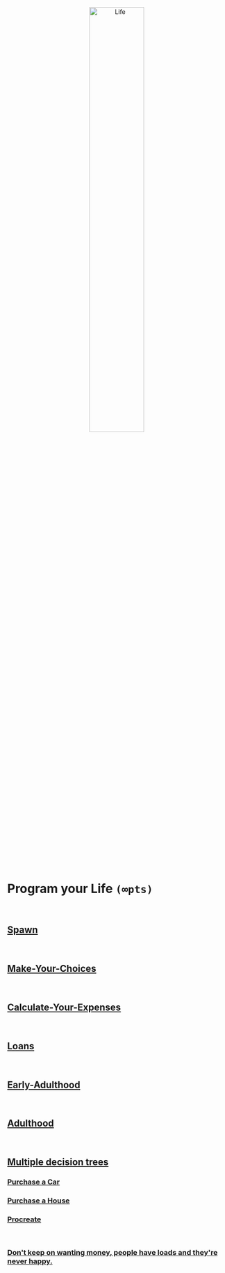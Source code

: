 <div style="text-align:center">
        <img    src="https://qph.fs.quoracdn.net/main-qimg-ae0a2ce4aec587462504183c6b8af811"
                title="Life" 
                width="50%" 
                height="50%" />
</div>

<br>

# Program your Life `(∞pts)`

<br>

## [Spawn](/../../tree/main/Projects/Program-Your-Life/Spawn.md)

<br>

## [Make-Your-Choices](/../../tree/main/Projects/Program-Your-Life/Make-Your-Choices.md)


<br>


## [Calculate-Your-Expenses](/../../tree/main/Projects/Program-Your-Life/Calculate-Your-Expenses.md)

<br>

## [Loans](/../../tree/main/Projects/Program-Your-Life/Loans.md)

<br>

## [Early-Adulthood](/../../tree/main/Projects/Program-Your-Life/Early-Adulthood.md)

<br>

## [Adulthood](/../../tree/main/Projects/Program-Your-Life/Adulthood.md)

<br>

## [Multiple decision trees](/../../tree/main/Projects/Program-Your-Life/Multiple-Decision-Trees.md)

### [Purchase a Car](/../../tree/main/Projects/Program-Your-Life/Vehicle.md)

### [Purchase a House](/../../tree/main/Projects/Program-Your-Life/House.md)

### [Procreate](/../../tree/main/Projects/Program-Your-Life/Procreate.md)

<br>

### [Don't keep on wanting money, people have loads and they're never happy.](https://www.youtube.com/watch?v=-sNWKbnaFkg&list=RD-sNWKbnaFkg)